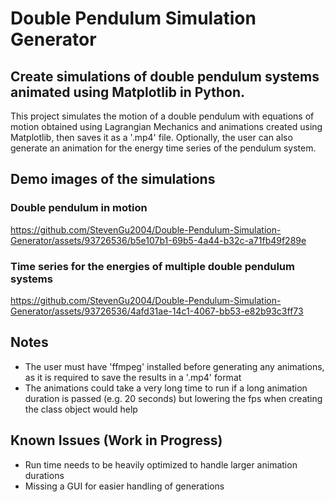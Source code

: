 # Double Pendulum Simulation Generator

## Create simulations of double pendulum systems animated using Matplotlib in Python.

This project simulates the motion of a double pendulum with equations of motion obtained using Lagrangian Mechanics and animations created using Matplotlib, then saves it as a '.mp4' file. Optionally, the user can also generate an animation for the energy time series of the pendulum system. 

## Demo images of the simulations
### Double pendulum in motion
https://github.com/StevenGu2004/Double-Pendulum-Simulation-Generator/assets/93726536/b5e107b1-69b5-4a44-b32c-a71fb49f289e

### Time series for the energies of multiple double pendulum systems
https://github.com/StevenGu2004/Double-Pendulum-Simulation-Generator/assets/93726536/4afd31ae-14c1-4067-bb53-e82b93c3ff73

## Notes
- The user must have 'ffmpeg' installed before generating any animations, as it is required to save the results in a '.mp4' format
- The animations could take a very long time to run if a long animation duration is passed (e.g. 20 seconds) but lowering the fps when creating the class object would help


## Known Issues (Work in Progress)
- Run time needs to be heavily optimized to handle larger animation durations
- Missing a GUI for easier handling of generations
